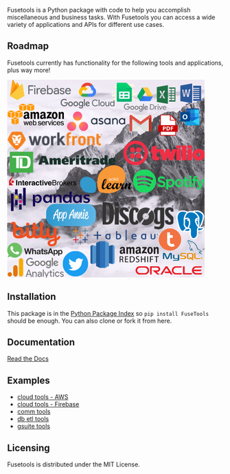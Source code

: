 Fusetools is a Python package with code to help you accomplish miscellaneous and business tasks.
With Fusetools you can access a wide variety of applications and APIs for different use cases.

Roadmap
---------------------

Fusetools currently has functionality for the following tools and applications, plus way more!

![alt text](https://github.com/fusecloud/fusetools/blob/master/docs/source/CC_ROADMAP.png)

Installation
--------------------

This package is in the [Python Package Index](http://pypi.python.org/pypi/FuseTools) so ``pip install FuseTools`` should
be enough.  You can also clone or fork it from here.

Documentation 
---------

[Read the Docs](https://fusetools.readthedocs.io/)

Examples 
---------

* [cloud tools - AWS](https://github.com/fusecloud/fusetools/blob/master/examples/cloud_tools%20-%20AWS.ipynb)
* [cloud tools - Firebase](https://github.com/fusecloud/fusetools/blob/master/examples/cloud_tools%20-%20Firebase.ipynb)
* [comm tools](https://github.com/fusecloud/fusetools/blob/master/examples/comm_tools.ipynb)
* [db etl tools](https://github.com/fusecloud/fusetools/blob/master/examples/db_etl_tools.ipynb)
* [gsuite tools](https://github.com/fusecloud/fusetools/blob/master/examples/gsuite_tools.ipynb)


Licensing
---------

Fusetools is distributed under the MIT License.
